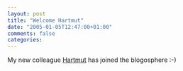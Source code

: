```yaml
---
layout: post
title: "Welcome Hartmut"
date: "2005-01-05T12:47:00+01:00"
comments: false
categories: 
---
```


<p>My new colleague <a href="/blog/hw/2005/01/05/about_hartmut_and_his_box.html">Hartmut</a> has joined the blogosphere :-)</p>


